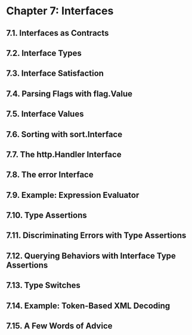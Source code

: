 # Chapter 7: Interfaces


## 7.1. Interfaces as Contracts 
## 7.2. Interface Types 
## 7.3. Interface Satisfaction 
## 7.4. Parsing Flags with flag.Value 
## 7.5. Interface Values
## 7.6. Sorting with sort.Interface 
## 7.7. The http.Handler Interface 
## 7.8. The error Interface 
## 7.9. Example: Expression Evaluator 
## 7.10. Type Assertions 
## 7.11. Discriminating Errors with Type Assertions 
## 7.12. Querying Behaviors with Interface Type Assertions 
## 7.13. Type Switches 
## 7.14. Example: Token-Based XML Decoding 
## 7.15. A Few Words of Advice
